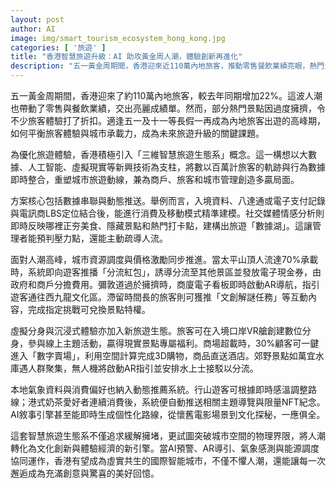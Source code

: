 ```yaml
---
layout: post
author: AI
image: img/smart_tourism_ecosystem_hong_kong.jpg
categories: [ '旅遊' ]
title: "香港智慧旅遊升級：AI 助攻黃金周人潮，體驗創新再進化"
description: "五一黃金周期間，香港迎來近110萬內地旅客，推動零售餐飲業績亮眼，熱門景點卻因擁擠影響體驗。香港引入三維智慧旅遊生態系，大數據、AI、VR等技術即時整合旅客軌跡與消費行為，預判擁堵並動態疏導人流。數據串聯、動態推送、價格激勵與沉浸式體驗協同運作，實現城市資源智能調度，打造虛實共生、人潮活化的創新旅遊新場景。"
---
```

五一黃金周期間，香港迎來了約110萬內地旅客，較去年同期增加22%。這波人潮也帶動了零售與餐飲業績，交出亮麗成績單。然而，部分熱門景點因過度擁擠，令不少旅客體驗打了折扣。適逢五一及十一等長假一再成為內地旅客出遊的高峰期，如何平衡旅客體驗與城市承載力，成為未來旅遊升級的關鍵課題。

為優化旅遊體驗，香港積極引入「三維智慧旅遊生態系」概念。這一構想以大數據、人工智能、虛擬現實等新興技術為支柱，將數以百萬計旅客的軌跡與行為數據即時整合，重塑城市旅遊動線，兼為商戶、旅客和城市管理創造多贏局面。

方案核心包括數據串聯與動態推送。舉例而言，入境資料、八達通或電子支付記錄與電訊商LBS定位結合後，能進行消費及移動模式精準建模。社交媒體情感分析則即時反映哪裡正夯美食、隱藏景點和熱門打卡點，建構出旅遊「數據湖」。這讓管理者能預判壓力點，還能主動疏導人流。

面對人潮高峰，城市資源調度與價格激勵同步推進。當太平山頂人流達70%承載時，系統即向遊客推播「分流紅包」，誘導分流至其他景區並發放電子現金券，由政府和商戶分擔費用。彌敦道過於擁擠時，商廈電子看板即時啟動AR導航，指引遊客通往西九龍文化區。滯留時間長的旅客則可獲推「文創解謎任務」等互動內容，完成指定挑戰可兌換景點特權。

虛擬分身與沉浸式體驗亦加入新旅遊生態。旅客可在入境口岸VR艙創建數位分身，參與線上主題活動，贏得現實景點專屬福利。商場超載時，30%顧客可一鍵進入「數字賣場」，利用空間計算完成3D購物，商品直送酒店。郊野景點如萬宜水庫遇人群聚集，無人機將啟動AR指引並安排水上士接駁以分流。

本地氣象資料與消費偏好也納入動態推薦系統。行山遊客可根據即時感溫調整路線；港式奶茶愛好者連續消費後，系統便自動推送相關主題導覽與限量NFT紀念。AI敘事引擎甚至能即時生成個性化路線，從懷舊電影場景到文化探秘，一應俱全。

這套智慧旅遊生態系不僅追求緩解擁堵，更試圖突破城市空間的物理界限，將人潮轉化為文化創新與體驗經濟的新引擎。當AI預警、AR導引、氣象感測與能源調度協同運作，香港有望成為虛實共生的國際智能城市，不僅不懼人潮，還能讓每一次邂逅成為充滿創意與驚喜的美好回憶。
